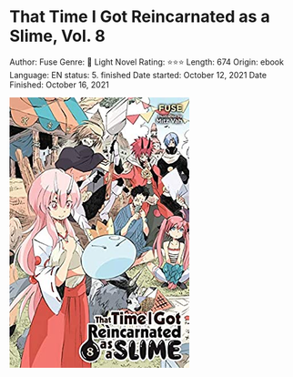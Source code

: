 # That Time I Got Reincarnated as a Slime, Vol. 8

Author: Fuse
Genre: 🎌 Light Novel
Rating: ⭐️⭐️⭐️
Length: 674
Origin: ebook
Language: EN
status: 5. finished
Date started: October 12, 2021
Date Finished: October 16, 2021

![Untitled](That%20Time%20I%20Got%20Reincarnated%20as%20a%20Slime,%20Vol%208%201e699a1d23a3474fbcdbce8149d1b42e/Untitled.png)